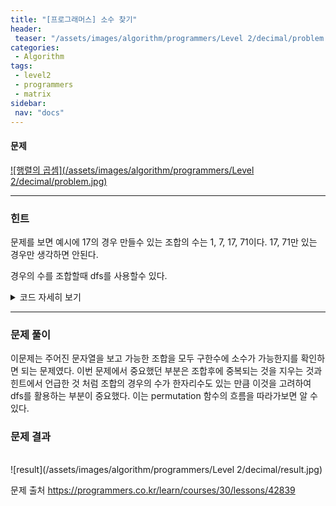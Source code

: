 ```yaml
---
title: "[프로그래머스] 소수 찾기"
header:
 teaser: "/assets/images/algorithm/programmers/Level 2/decimal/problem.jpg"
categories:
 - Algorithm
tags:
 - level2
 - programmers
 - matrix
sidebar:
 nav: "docs"
---
```

<script type="text/javascript" 
src="https://cdn.mathjax.org/mathjax/latest/MathJax.js?config=TeX-AMS_HTML">
</script>

#### 문제
[![행렬의 곱셈](/assets/images/algorithm/programmers/Level 2/decimal/problem.jpg)](https://programmers.co.kr/learn/courses/30/lessons/42839)
 
 -------

### 힌트

 문제를 보면 예시에 17의 경우 만들수 있는 조합의 수는 1, 7, 17, 71이다. 17, 71만 있는 경우만 생각하면 안된다.

 경우의 수를 조합할때 dfs를 사용할수 있다. 

 <details>
 <summary>코드 자세히 보기</summary>
 <div markdown="1">

```cpp
#include <iostream>
#include <vector>
#include <algorithm>
using namespace std;
int n;
vector<bool> check(8, 0);
vector<int> ans;
string case_num = "";
string input;
bool check_decimal(int n)
{
 if (n == 0 || n == 1)
  return false;
 for (int i = 2; i * i <= n; i++)
 {
  if (n % i == 0)
   return false;
 }
 return true;
}
void permutation(int count)
{
 if (count == n)
  return;
 for (int i = 0; i < n; i++)
 {
  if (check[i] == true)
   continue;
  case_num += input[i];
  ans.push_back(stoi(case_num));
  check[i] = true;
  permutation(count + 1);
  check[i] = false;
  case_num.pop_back();
 }
}
int solution(string numbers)
{
 int answer = 0;
 n = numbers.size();
 input = numbers;
 permutation(0);
 sort(ans.begin(), ans.end());
 ans.erase(unique(ans.begin(), ans.end()), ans.end());
 for (int i = 0; i < ans.size(); i++)
 {
  if (check_decimal(ans[i]))
   answer++;
 }
 return answer;
}
 ```
 </div>
 </details>

------

### 문제 풀이

이문제는 주어진 문자열을 보고 가능한 조합을 모두 구한수에 소수가 가능한지를 확인하면 되는 문제였다. 이번 문제에서 중요했던 부분은 조합후에 중복되는 것을 지우는 것과 힌트에서 언급한 것 처럼 조합의 경우의 수가 한자리수도 있는 만큼 이것을 고려하여 dfs를 활용하는 부분이 중요했다. 이는 permutation 함수의 흐름을 따라가보면 알 수 있다.
  

### 문제 결과
<br>
![result](/assets/images/algorithm/programmers/Level 2/decimal/result.jpg)

문제 출처
<https://programmers.co.kr/learn/courses/30/lessons/42839>